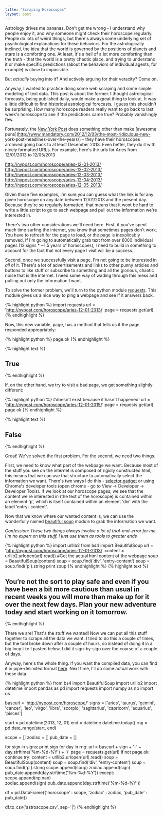 ```yaml
---
title: "Scraping Horoscopes"
layout: post
---
```


Astrology drives me bananas. Don't get me wrong - I understand why people enjoy
it, and why someone might check their horoscope regularly. People do lots of
weird things, but there's always some underlying set of psychological
explanations for these behaviors. For the astrologically inclined, the idea that
the world is governed by the positions of planets and stars is a comforting one.
At least, it's a hell of a lot more comforting than the truth - that the world
is a pretty chaotic place, and trying to understand it or make specific
predictions (about the behaviors of individual agents, for example) is close to
impossible.

But *actually* buying into it? And actively arguing for their veracity? Come on.

Anyway, I wanted to practice doing some web scraping and some simple modeling of
text data. This post is about the former. I thought astrological forecasts,
being published daily, would make a great thing to look at. It was a little
difficult to find historical astrological forecasts. I guess this shouldn't be
surprising. How many horoscope readers really want to go back to last week's
horoscope to see if the predictions came true? Probably vanishingly few.

Fortunately, the [New York Post](http://nypost.com/) does something other than
make [awesome puns](http://www.mandatory.com/2012/12/03/the-most-ridiculous-new-
york-post-headlines-over-the-years/) - they have their horoscopes archived going
back to at least December 2013. Even better, they do it with nicely formatted
URLs. For example, here's the urls for Aries from 12/01/2013 to 12/05/2013

http://nypost.com/horoscope/aries-12-01-2013/
http://nypost.com/horoscope/aries-12-02-2013/
http://nypost.com/horoscope/aries-12-03-2013/
http://nypost.com/horoscope/aries-12-04-2013/
http://nypost.com/horoscope/aries-12-05-2013/

Given those five examples, I'm sure you can guess what the link is for any given
horoscope on any date between 12/01/2013 and the present day. Because they're so
regularly formatted, that means that it wont be hard to write a little script to
go to each webpage and pull out the information we're interested in.

There's two other considerations we'll need here. First, if you've spent much
time surfing the internet, you know that sometimes pages don't work. You have to
refresh for the page to load, or the page is inexplicably removed. If I'm going
to automatically grab text from over 6000 individual pages (12 signs * ~1.5
years of horoscopes), I need to build in something to account for the fact that
not every page I visit will be a success.

Second, once we successfully visit a page, I'm not going to be interested in
*all* of it. There's a lot of advertisements and links to other punny articles
and buttons to like stuff or subscribe to something and all the glorious,
chaotic noise that is the internet. I need some way of wading through this mess
and pulling out only the information I want.

To solve the former problem, we'll turn to the python module
[requests](http://docs.python-requests.org/en/latest/). This module gives us a
nice way to ping a webpage and see if it answers back.


{% highlight python %}
import requests
url = 'http://nypost.com/horoscope/aries-12-01-2013/'
page = requests.get(url)
{% endhighlight %}

Now, this new variable, page, has a method that tells us if the page responded
appropriately:

{% highlight python %}
page.ok
{% endhighlight %}

{% highlight text %}
## True
{% endhighlight %}


If, on the other hand, we try to visit a bad page, we get something slightly
different:

{% highlight python %}
#doesn't exist because it hasn't happened!
url = 'http://nypost.com/horoscope/aries-12-01-2015/'
page = requests.get(url)
page.ok
{% endhighlight %}

{% highlight text %}
## False
{% endhighlight %}


Great! We've solved the first problem. For the second, we need two things.

First, we need to know what part of the webpage we want. Because most of the
stuff you see on the internet is composed of rigidly constructed html, this
means that we can use that structure to automatically select the information we
want. There's two ways I do this - [selector gadget](http://selectorgadget.com/)
or using Chrome's developer tools (open chrome - go to View -> Developer ->
Developer Tools). If we look at our horoscope pages, we see that the content
we're interested in (the text of the horoscope) is contained within an element
'p', which is itself contained within an element 'div' with the label 'entry-
content'.

Now that we know where our wanted content is, we can use the wonderfully named
[beautiful soup](http://www.crummy.com/software/BeautifulSoup/) module to grab
the information we want.

*Confession: These two things always involve a lot of trial-and-error for me.
I'm no expert on this stuff. I just use them as tools to greater ends*

{% highlight python %}
import urllib2
from bs4 import BeautifulSoup
url = 'http://nypost.com/horoscope/aries-12-01-2013/'
content = urllib2.urlopen(url).read() #Get the actual html content of the webpage
soup = BeautifulSoup(content)
soup = soup.find('div', 'entry-content')
soup = soup.find('p').string
print soup
{% endhighlight %}
{% highlight text %}
## You’re not the sort to play safe and even if you have been a bit more cautious than usual in recent weeks you will more than make up for it over the next few days. Plan your new adventure today and start working on it tomorrow.
{% endhighlight %}

There we are! That's the stuff we wanted! Now we can put all this stuff together
to scrape all the data we want. I tried to do this a couple of times, but the
tool broke down after a couple of hours, so instead of doing it in a big loop
like I pasted below, I did it sign-by-sign over the course of a couple of days.

Anyway, here's the whole thing. If you want the compiled data, you can find it
in pipe-delimited format
[here](http://sparrowlab.psych.columbia.edu/tar/data/astrosign.csv). Next time,
I'll do some actual work with these data.

{% highlight python %}
from bs4 import BeautifulSoup
import urllib2
import datetime
import pandas as pd
import requests
import numpy as np
import os
    
baseurl = 'http://nypost.com/horoscope/'
signs = ['aries', 'taurus', 'gemini', 'cancer', 'leo', 'virgo', 'libra', 
         'scorpio', 'sagittarius', 'capricorn', 'aquarius', 'pisces']
    
start = pd.datetime(2013, 12, 01)
end = datetime.datetime.today()
rng = pd.date_range(start, end)

scope = []
zodiac = []
pub_date = []

for sign in signs:
    print sign
    for day in rng:
        url = baseurl + sign + '-' + day.strftime('%m-%d-%Y') + '/'
        page = requests.get(url)
        if not page.ok:
            continue
        try:
            content = urllib2.urlopen(url).read()
            soup = BeautifulSoup(content)
            soup = soup.find('div', 'entry-content')
            soup = soup.find('p').string
            scope.append(soup)
            zodiac.append(sign)
            pub_date.append(day.strftime('%m-%d-%Y'))
        except:
            scope.append(np.nan)   
            zodiac.append(sign)
            pub_date.append(day.strftime('%m-%d-%Y'))
            
df = pd.DataFrame({'horoscope' : scope,
                   'zodiac' : zodiac,
                   'pub_date' : pub_date})
                   
df.to_csv('astroscope.csv', sep='|')
{% endhighlight %}
